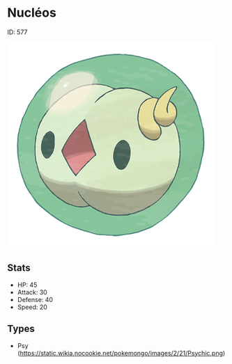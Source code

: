 # Nucléos


ID: 577

![](https://raw.githubusercontent.com/PokeAPI/sprites/master/sprites/pokemon/other/official-artwork/577.png "Nucléos")

## Stats


 - HP: 45
 - Attack: 30
 - Defense: 40
 - Speed: 20

## Types


 - Psy (https://static.wikia.nocookie.net/pokemongo/images/2/21/Psychic.png)
